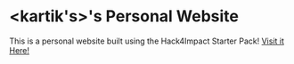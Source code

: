 # <kartik's>'s Personal Website
This is a personal website built using the Hack4Impact Starter Pack!
<You can add any description you want here.>
[Visit it Here!](https://<qarteu>.github.io)